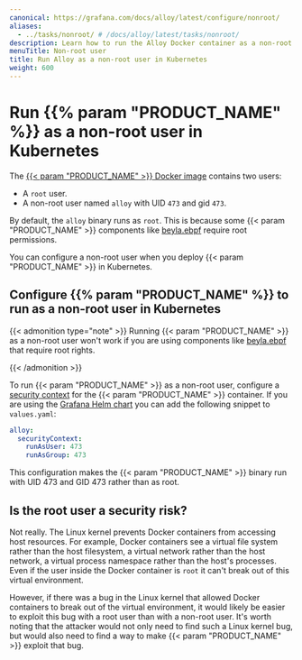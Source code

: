 ```yaml
---
canonical: https://grafana.com/docs/alloy/latest/configure/nonroot/
aliases:
  - ../tasks/nonroot/ # /docs/alloy/latest/tasks/nonroot/
description: Learn how to run the Alloy Docker container as a non-root user in Kubernetes
menuTitle: Non-root user
title: Run Alloy as a non-root user in Kubernetes
weight: 600
---
```


# Run {{% param "PRODUCT_NAME" %}} as a non-root user in Kubernetes

The [{{< param "PRODUCT_NAME" >}} Docker image][image] contains two users:

- A `root` user.
- A non-root user named `alloy` with UID `473` and gid `473`.

By default, the `alloy` binary runs as `root`. This is because some {{< param "PRODUCT_NAME" >}} components like [beyla.ebpf][] require root permissions.

You can configure a non-root user when you deploy {{< param "PRODUCT_NAME" >}} in Kubernetes.

## Configure {{% param "PRODUCT_NAME" %}} to run as a non-root user in Kubernetes

{{< admonition type="note" >}}
Running {{< param "PRODUCT_NAME" >}} as a non-root user won't work if you are using components like [beyla.ebpf][] that require root rights.

[beyla.ebpf]: ../../reference/components/beyla/beyla.ebpf/

{{< /admonition >}}

To run {{< param "PRODUCT_NAME" >}} as a non-root user, configure a [security context][] for the {{< param "PRODUCT_NAME" >}} container. If you are using the [Grafana Helm chart][] you can add the following snippet to `values.yaml`:

```yaml
alloy:
  securityContext:
    runAsUser: 473
    runAsGroup: 473
```

This configuration makes the {{< param "PRODUCT_NAME" >}} binary run with UID 473 and GID 473 rather than as root.

## Is the root user a security risk?

Not really. The Linux kernel prevents Docker containers from accessing host resources. For example, Docker containers see a virtual file system rather than the host filesystem, a virtual network rather than the host network, a virtual process namespace rather than the host's processes. Even if the user inside the Docker container is `root` it can't break out of this virtual environment.

However, if there was a bug in the Linux kernel that allowed Docker containers to break out of the virtual environment, it would likely be easier to exploit this bug with a root user than with a non-root user. It's worth noting that the attacker would not only need to find such a Linux kernel bug, but would also need to find a way to make {{< param "PRODUCT_NAME" >}} exploit that bug.

[image]: https://hub.docker.com/r/grafana/alloy
[beyla.ebpf]: ../../reference/components/beyla/beyla.ebpf/
[security context]: https://kubernetes.io/docs/tasks/configure-pod-container/security-context/
[Grafana Helm chart]: ../../configure/kubernetes/#configure-the-helm-chart
